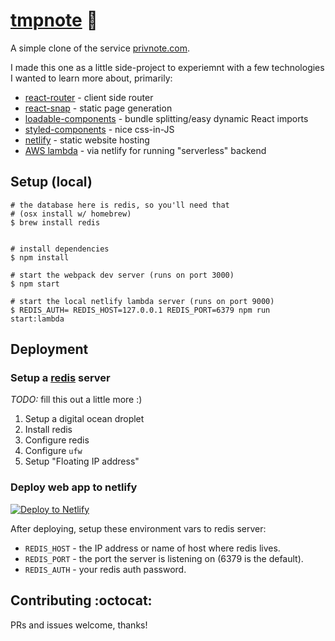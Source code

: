 # [tmpnote](https://tmpnote.xyz) :cherries:


A simple clone of the service [privnote.com](https://privnote.com/).

I made this one as a little side-project to experiemnt with a few technologies I
wanted to learn more about, primarily:

* [react-router](https://github.com/ReactTraining/react-router) - client side router
* [react-snap](https://github.com/stereobooster/react-snap) - static page generation
* [loadable-components](https://github.com/smooth-code/loadable-components) - bundle splitting/easy dynamic React imports
* [styled-components](https://www.styled-components.com/) - nice css-in-JS
* [netlify](https://www.netlify.com/) - static website hosting
* [AWS lambda](https://www.netlify.com/docs/functions/) - via netlify for running "serverless" backend

## Setup (local)

```
# the database here is redis, so you'll need that
# (osx install w/ homebrew)
$ brew install redis


# install dependencies
$ npm install

# start the webpack dev server (runs on port 3000)
$ npm start

# start the local netlify lambda server (runs on port 9000)
$ REDIS_AUTH= REDIS_HOST=127.0.0.1 REDIS_PORT=6379 npm run start:lambda
```

## Deployment

### Setup a [redis](https://redis.io/) server

_TODO:_ fill this out a little more :)

1. Setup a digital ocean droplet
2. Install redis
3. Configure redis
4. Configure `ufw`
5. Setup "Floating IP address"

### Deploy web app to netlify

[![Deploy to Netlify](https://www.netlify.com/img/deploy/button.svg)](https://app.netlify.com/start/deploy?repository=https://github.com/liamgriffiths/tmpnote)

After deploying, setup these environment vars to redis server:
  * `REDIS_HOST` - the IP address or name of host where redis lives.
  * `REDIS_PORT` - the port the server is listening on (6379 is the default).
  * `REDIS_AUTH` - your redis auth password.

## Contributing :octocat:

PRs and issues welcome, thanks!

